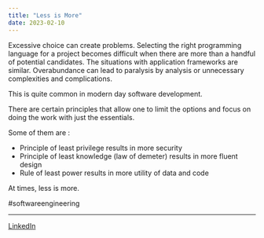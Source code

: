 ```yaml
---
title: "Less is More"
date: 2023-02-10
---
```


Excessive choice can create problems. Selecting the right programming language for a project becomes difficult when there are more than a handful of potential candidates. The situations with application frameworks are similar. Overabundance can lead to paralysis by analysis or unnecessary complexities and complications.

This is quite common in modern day software development.

There are certain principles that allow one to limit the options and focus on doing the work with just the essentials.

Some of them are :
- Principle of least privilege results in more security
- Principle of least knowledge (law of demeter) results in more fluent design
- Rule of least power results in more utility of data and code

At times, less is more.

#softwareengineering

---
[LinkedIn](https://www.linkedin.com/feed/update/urn:li:share:7029808099481845760)



[reference]: https://en.wikipedia.org/wiki/Rule_of_least_power ()
[reference]: https://blog.codinghorror.com/the-principle-of-least-power/ ()
[reference]: https://www.w3.org/2001/tag/doc/leastPower.html ()